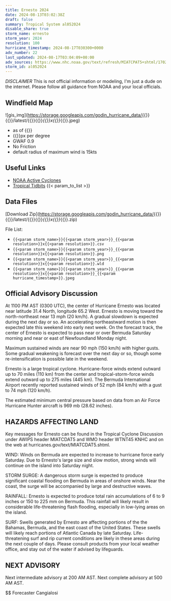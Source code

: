 ```yaml
---
title: Ernesto 2024
date: 2024-08-13T03:02:38Z
draft: false
summary: Tropical System al052024
disable_share: true
storm_name: ernesto
storm_year: 2024
resolution: 100
hurricane_timestamp: 2024-08-17T030300+0000
adv_number: 22
last_updated: 2024-08-17T03:04:09+00:00
adv_sources: https://www.nhc.noaa.gov/text/refresh/MIATCPAT5+shtml/170231.shtml;https://www.nhc.noaa.gov/refresh/graphics_at5+shtml/023558.shtml?cone
storm_id: al052024
---
```

*DISCLAIMER* This is not official information or modeling, I'm just a dude on the internet.  Please follow all guidance from NOAA and your local officials.

## Windfield Map
![gis_img](https://storage.googleapis.com/godin_hurricane_data/{{<param storm_name>}}{{<param storm_year>}}/latest/{{<param storm_name>}}{{<param storm_year>}}_{{<param resolution>}}x{{<param resolution>}}_{{<param hurricane_timestamp>}}.jpeg)

- as of {{<param last_updated>}}
- {{<param resolution>}}px per degree
- GWAF 0.9
- No Friction
- default radius of maximum wind is 15kts

## Useful Links
- [NOAA Active Cyclones](https://www.nhc.noaa.gov/)
- [Tropical Tidbits](https://www.tropicaltidbits.com/storminfo/)
{{< param_to_list >}}

## Data Files
[Download Zip](https://storage.googleapis.com/godin_hurricane_data/{{<param storm_name>}}{{<param storm_year>}}/latest/{{<param storm_name>}}{{<param storm_year>}}_{{<param resolution>}}x{{<param resolution>}}_{{<param hurricane_timestamp>}}.zip)

File List:
- `{{<param storm_name>}}{{<param storm_year>}}_{{<param resolution>}}x{{<param resolution>}}.csv`
- `{{<param storm_name>}}{{<param storm_year>}}_{{<param resolution>}}x{{<param resolution>}}.png`
- `{{<param storm_name>}}{{<param storm_year>}}_{{<param resolution>}}x{{<param resolution>}}.wld`
- `{{<param storm_name>}}{{<param storm_year>}}_{{<param resolution>}}x{{<param resolution>}}_{{<param hurricane_timestamp>}}.jpeg`


## Official Advisory Discussion
At 1100 PM AST (0300 UTC), the center of Hurricane Ernesto was 
located near latitude 31.4 North, longitude 65.2 West. Ernesto is 
moving toward the north-northeast near 13 mph (20 km/h). A gradual 
slowdown is expected during the next day or so.  An accelerating 
northeastward motion is then expected late this weekend into early 
next week.  On the forecast track, the center of Ernesto is expected 
to pass near or over Bermuda Saturday morning and near or east of 
Newfoundland Monday night.
 
Maximum sustained winds are near 90 mph (150 km/h) with higher
gusts. Some gradual weakening is forecast over the next day or so,
though some re-intensification is possible late in the weekend.
 
Ernesto is a large tropical cyclone. Hurricane-force winds extend 
outward up to 70 miles (110 km) from the center and 
tropical-storm-force winds extend outward up to 275 miles (445 km). 
The Bermuda International Airport recently reported sustained winds 
of 52 mph (84 km/h) with a gust to 74 mph (120 km/h). 
 
The estimated minimum central pressure based on data from an Air 
Force Hurricane Hunter aircraft is 969 mb (28.62 inches).
 
 
HAZARDS AFFECTING LAND
----------------------
Key messages for Ernesto can be found in the Tropical Cyclone
Discussion under AWIPS header MIATCDAT5 and WMO header WTNT45 KNHC
and on the web at hurricanes.gov/text/MIATCDAT5.shtml.
 
WIND: Winds on Bermuda are expected to increase to hurricane force
early Saturday.  Due to Ernesto's large size and slow motion, strong
winds will continue on the island into Saturday night.
 
STORM SURGE: A dangerous storm surge is expected to produce
significant coastal flooding on Bermuda in areas of onshore winds.
Near the coast, the surge will be accompanied by large and
destructive waves.
 
RAINFALL: Ernesto is expected to produce total rain accumulations of
6 to 9 inches or 150 to 225 mm on Bermuda. This rainfall will likely
result in considerable life-threatening flash flooding, especially
in low-lying areas on the island.
 
SURF: Swells generated by Ernesto are affecting portions of the
the Bahamas, Bermuda, and the east coast of the United States.
These swells will likely reach portions of Atlantic Canada by late
Saturday.  Life-threatening surf and rip current conditions are
likely in these areas during the next couple of days.  Please
consult products from your local weather office, and stay out of
the water if advised by lifeguards.
 
 
NEXT ADVISORY
-------------
Next intermediate advisory at 200 AM AST.
Next complete advisory at 500 AM AST.
 
$$
Forecaster Cangialosi
